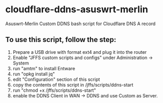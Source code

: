 # cloudflare-ddns-asuswrt-merlin
Asuswrt-Merlin Custom DDNS bash script for Cloudflare DNS A record

## To use this script, follow the step:
1. Prepare a USB drive with format ext4 and plug it into the router
2. Enable "JFFS custom scripts and configs" under Administration -> System
2. run "amtm" to install Entware
3. run "opkg install jq"
4. edit "Configuration" section of this script
5. copy the contents of this script in /jffs/scripts/ddns-start
6. run "chmod +x /jffs/scripts/ddns-start"
7. enable the DDNS Client in WAN -> DDNS and use Custom as Server.
